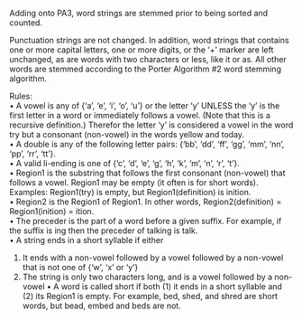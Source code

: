 Adding onto PA3, word strings are stemmed prior to being sorted and counted. <br/>

Punctuation strings are not changed. In addition, word strings that contains one or
more capital letters, one or more digits, or the ‘+’ marker are left unchanged, as are words with
two characters or less, like it or as. All other words are stemmed according to the Porter
Algorithm #2 word stemming algorithm. <br/>

Rules: <br/>
• A vowel is any of {‘a’, ‘e’, ‘i’, ‘o’, ‘u’} or the letter ‘y’ UNLESS the ‘y’ is the first letter
in a word or immediately follows a vowel. (Note that this is a recursive definition.)
Therefor the letter ‘y’ is considered a vowel in the word try but a consonant (non-vowel)
in the words yellow and today.<br/>
• A double is any of the following letter pairs: {‘bb’, ‘dd’, ‘ff’, ‘gg’, ‘mm’, ‘nn’, ‘pp’, ‘rr’,
‘tt’}.<br/>
• A valid li-ending is one of {‘c’, ‘d’, ‘e’, ‘g’, ‘h’, ‘k’, ‘m’, ‘n’, ‘r’, ‘t’}. <br/>
• Region1 is the substring that follows the first consonant (non-vowel) that follows a
vowel. Region1 may be empty (it often is for short words). Examples: Region1(try) is
empty, but Region1(definition) is inition. <br/>
• Region2 is the Region1 of Region1. In other words, Region2(definition) =
Region1(inition) = ition. <br/>
• The preceder is the part of a word before a given suffix. For example, if the suffix is ing
then the preceder of talking is talk. <br/>
• A string ends in a short syllable if either
1. It ends with a non-vowel followed by a vowel followed by a non-vowel that is
not one of {‘w’, ‘x’ or ‘y’} <br/>
2. The string is only two characters long, and is a vowel followed by a non-vowel
• A word is called short if both (1) it ends in a short syllable and (2) its Region1 is empty.
For example, bed, shed, and shred are short words, but bead, embed and beds are not. <br/>
